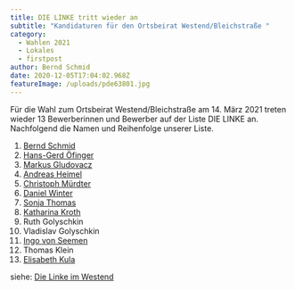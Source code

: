 ```yaml
---
title: DIE LINKE tritt wieder an
subtitle: "Kandidaturen für den Ortsbeirat Westend/Bleichstraße "
category:
  - Wahlen 2021
  - Lokales
  - firstpost
author: Bernd Schmid
date: 2020-12-05T17:04:02.968Z
featureImage: /uploads/pde63801.jpg
---
```

Für die Wahl zum Ortsbeirat Westend/Bleichstraße am 14. März 2021 treten wieder 13 Bewerberinnen und Bewerber auf der Liste DIE LINKE an. Nachfolgend die Namen und Reihenfolge unserer Liste.

1. [Bernd Schmid](/members/bernd-schmid)
2. [Hans-Gerd Öfinger](/members/hans-gerd-oefinge)
3. [Markus Gludovacz](https://www.linke-im-westend.de/members/markus-gludowacz)
4. [Andreas Heimel](/members/andreas-heimel)
5. [Christoph Mürdter](/members/christoph-murdter)
6. [Daniel Winter](https://www.linke-im-westend.de/members/daniel-winter)
7. [Sonja Thomas](https://www.linke-im-westend.de/members/sonja-thomas)
8. [Katharina Kroth](https://www.linke-im-westend.de/members/katharina-kroth)
9. Ruth Golyschkin
10. Vladislav Golyschkin
11. [Ingo von Seemen](https://www.fraktionlundp.de/team/ingo-von-seemen/)
12. Thomas Klein
13. [Elisabeth Kula](https://www.elisabeth-kula.de/)

siehe: [Die Linke im Westend](/groups/lobm)